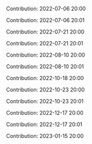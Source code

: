 Contribution: 2022-07-06 20:00

Contribution: 2022-07-06 20:01

Contribution: 2022-07-21 20:00

Contribution: 2022-07-21 20:01

Contribution: 2022-08-10 20:00

Contribution: 2022-08-10 20:01

Contribution: 2022-10-18 20:00

Contribution: 2022-10-23 20:00

Contribution: 2022-10-23 20:01

Contribution: 2022-12-17 20:00

Contribution: 2022-12-17 20:01

Contribution: 2023-01-15 20:00

